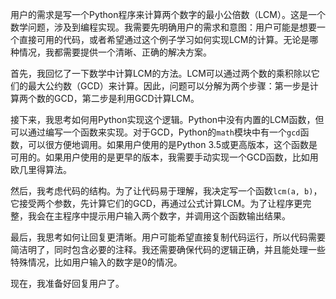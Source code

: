 用户的需求是写一个Python程序来计算两个数字的最小公倍数（LCM）。这是一个数学问题，涉及到编程实现。我需要先明确用户的需求和意图：用户可能是想要一个直接可用的代码，或者希望通过这个例子学习如何实现LCM的计算。无论是哪种情况，我都需要提供一个清晰、正确的解决方案。

首先，我回忆了一下数学中计算LCM的方法。LCM可以通过两个数的乘积除以它们的最大公约数（GCD）来计算。因此，问题可以分解为两个步骤：第一步是计算两个数的GCD，第二步是利用GCD计算LCM。

接下来，我思考如何用Python实现这个逻辑。Python中没有内置的LCM函数，但可以通过编写一个函数来实现。对于GCD，Python的`math`模块中有一个`gcd`函数，可以很方便地调用。如果用户使用的是Python 3.5或更高版本，这个函数是可用的。如果用户使用的是更早的版本，我需要手动实现一个GCD函数，比如用欧几里得算法。

然后，我考虑代码的结构。为了让代码易于理解，我决定写一个函数`lcm(a, b)`，它接受两个参数，先计算它们的GCD，再通过公式计算LCM。为了让程序更完整，我会在主程序中提示用户输入两个数字，并调用这个函数输出结果。

最后，我思考如何让回复更清晰。用户可能希望直接复制代码运行，所以代码需要简洁明了，同时包含必要的注释。我还需要确保代码的逻辑正确，并且能处理一些特殊情况，比如用户输入的数字是0的情况。

现在，我准备好回复用户了。
